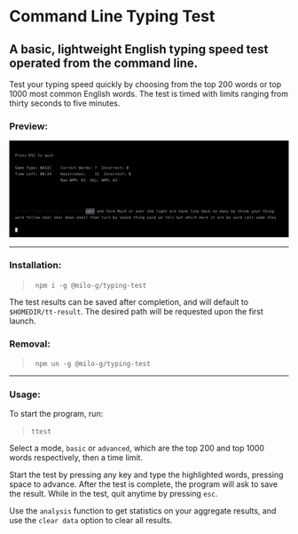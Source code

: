 # Command Line Typing Test
## A basic, lightweight English typing speed test operated from the command line.
Test your typing speed quickly by choosing from the top 200 words or top 1000 most common English words. The test is timed with limits ranging from thirty seconds to five minutes. 

### Preview:
![preview image](https://github.com/milo-g/typing-test/raw/master/etc/preview.png)

---

### Installation:
> ` npm i -g @milo-g/typing-test`

The test results can be saved after completion, and will default to `$HOMEDIR/tt-result`. The desired path will be requested upon the first launch. 

### Removal:
> ` npm un -g @milo-g/typing-test`


---

### Usage:

To start the program, run: 
> `ttest`  

Select a mode, `basic` or `advanced`, which are the top 200 and top 1000 words respectively, then a time limit. 

Start the test by pressing any key and type the highlighted words, pressing space to advance. After the test is complete, the program will ask to save the result. While in the test, quit anytime by pressing `esc`.

Use the `analysis` function to get statistics on your aggregate results, and use the `clear data` option to clear all results.
